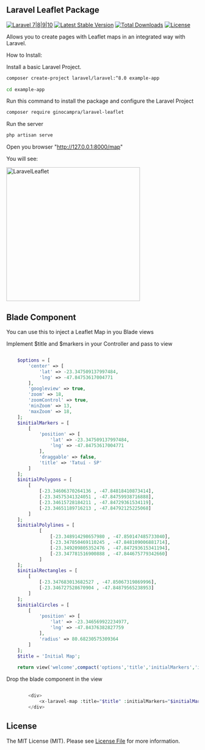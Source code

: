## Laravel Leaflet Package

[![Laravel 7|8|9|10](https://img.shields.io/badge/Laravel-8|9|10-orange.svg)](http://laravel.com)
[![Latest Stable Version](https://img.shields.io/packagist/v/ginocampra/laravel-leaflet)](https://packagist.org/packages/ginocampra/laravel-leaflet)
[![Total Downloads](https://poser.pugx.org/ginocampra/laravel-leaflet/downloads.png)](https://packagist.org/packages/ginocampra/laravel-leaflet)
[![License](https://img.shields.io/github/license/mashape/apistatus.svg)](https://packagist.org/packages/ginocampra/laravel-leaflet)

Allows you to create pages with Leaflet maps in an integrated way with Laravel.

How to Install:

Install a basic Laravel Project.

```bash
composer create-project laravel/laravel:^8.0 example-app
 
cd example-app
```

Run this command to install the package and configure the Laravel Project

```bash
composer require ginocampra/laravel-leaflet
```

Run the server

```bash
php artisan serve
```

Open you browser "http://127.0.0.1:8000/map"

You will see:

<img src="https://github.com/ginocampra/laravel-leaflet/blob/master/images/itworks.png" alt="LaravelLeaflet" height="350">

## Blade Component

You can use this to inject a Leaflet Map in you Blade views

Implement $title and $markers in your Controller and pass to view

```php

    $options = [
        'center' => [
            'lat' => -23.347509137997484,
            'lng' => -47.84753617004771
        ],
        'googleview' => true,
        'zoom' => 18,
        'zoomControl' => true,
        'minZoom' => 13,
        'maxZoom' => 18,
    ];
    $initialMarkers = [
        [
            'position' => [
                'lat' => -23.347509137997484,
                'lng' => -47.84753617004771
            ],
            'draggable' => false,
            'title' => 'Tatuí - SP'
        ]
    ];
    $initialPolygons = [
        [
            [-23.34606370264136 , -47.84818410873414],
            [-23.34575341324051 , -47.84759938716888],
            [-23.34615728184211 , -47.84729361534119],
            [-23.34651189716213 , -47.84792125225068]
        ]
    ];
    $initialPolylines = [
            [
                [-23.348914298657980 , -47.850147485733040],
                [-23.347850469110245 , -47.848109006881714],
                [-23.349209805352476 , -47.847293615341194],
                [-23.347781516900888 , -47.844675779342660]               
            ]
    ];
    $initialRectangles = [
        [
            [-23.347683013682527 , -47.85067319869996],
            [-23.346727528670904 , -47.84879565238953]
        ]
    ];
    $initialCircles = [
        [
            'position' => [ 
                'lat' => -23.346569922234977, 
                'lng' => -47.84376382827759
            ],
            'radius' => 80.68230575309364
        ]
    ];
    $title = 'Initial Map';
    
    return view('welcome',compact('options','title','initialMarkers','initialPolygons','initialPolylines','initialRectangles','initialCircles'));

```

Drop the blade component in the view

```php

        <div>
            <x-laravel-map :title="$title" :initialMarkers="$initialMarkers" :initialPolygons="$initialPolygons" :initialPolylines="$initialPolylines" :initialRectangles="$initialRectangles" :initialCircles="$initialCircles" :options="$options"/>
        </div>

```

## License

The MIT License (MIT). Please see [License File](https://github.com/ginocampra/laravel-leaflet/blob/master/LICENSE.md) for more information.
